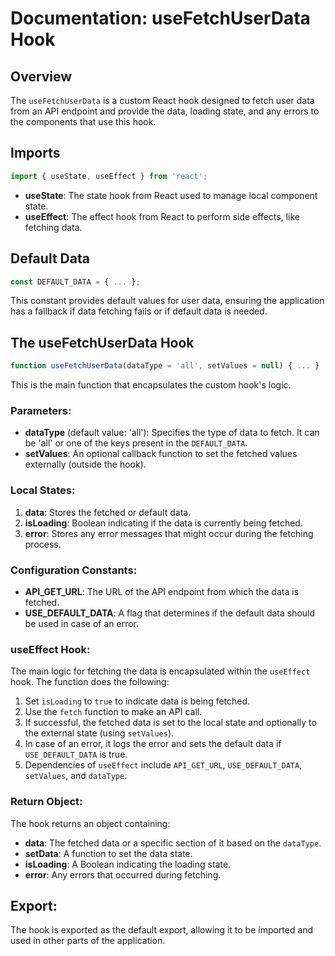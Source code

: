 
# Documentation: useFetchUserData Hook

## Overview

The `useFetchUserData` is a custom React hook designed to fetch user data from an API endpoint and provide the data, loading state, and any errors to the components that use this hook.

## Imports

```javascript
import { useState, useEffect } from 'react';
```

- **useState**: The state hook from React used to manage local component state.
- **useEffect**: The effect hook from React to perform side effects, like fetching data.

## Default Data

```javascript
const DEFAULT_DATA = { ... };
```

This constant provides default values for user data, ensuring the application has a fallback if data fetching fails or if default data is needed.

## The useFetchUserData Hook

```javascript
function useFetchUserData(dataType = 'all', setValues = null) { ... }
```

This is the main function that encapsulates the custom hook's logic.

### Parameters:

- **dataType** (default value: 'all'): Specifies the type of data to fetch. It can be 'all' or one of the keys present in the `DEFAULT_DATA`.
- **setValues**: An optional callback function to set the fetched values externally (outside the hook).

### Local States:

1. **data**: Stores the fetched or default data.
2. **isLoading**: Boolean indicating if the data is currently being fetched.
3. **error**: Stores any error messages that might occur during the fetching process.

### Configuration Constants:

- **API_GET_URL**: The URL of the API endpoint from which the data is fetched.
- **USE_DEFAULT_DATA**: A flag that determines if the default data should be used in case of an error.

### useEffect Hook:

The main logic for fetching the data is encapsulated within the `useEffect` hook. The function does the following:

1. Set `isLoading` to `true` to indicate data is being fetched.
2. Use the `fetch` function to make an API call.
3. If successful, the fetched data is set to the local state and optionally to the external state (using `setValues`).
4. In case of an error, it logs the error and sets the default data if `USE_DEFAULT_DATA` is true.
5. Dependencies of `useEffect` include `API_GET_URL`, `USE_DEFAULT_DATA`, `setValues`, and `dataType`.

### Return Object:

The hook returns an object containing:

- **data**: The fetched data or a specific section of it based on the `dataType`.
- **setData**: A function to set the data state.
- **isLoading**: A Boolean indicating the loading state.
- **error**: Any errors that occurred during fetching.

## Export:

The hook is exported as the default export, allowing it to be imported and used in other parts of the application.

